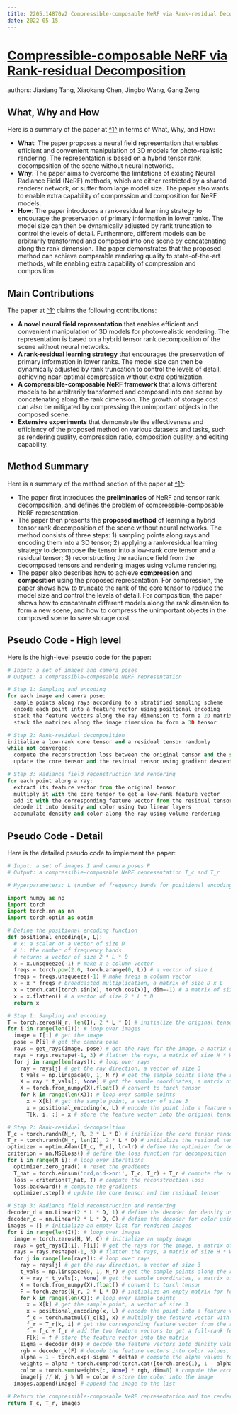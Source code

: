 ```yaml
---
title: 2205.14870v2 Compressible-composable NeRF via Rank-residual Decomposition
date: 2022-05-15
---
```


# [Compressible-composable NeRF via Rank-residual Decomposition](http://arxiv.org/abs/2205.14870v2)

authors: Jiaxiang Tang, Xiaokang Chen, Jingbo Wang, Gang Zeng


## What, Why and How

[1]: https://arxiv.org/pdf/2205.14870v2 "Abstract - arXiv.org"
[2]: https://arxiv.org/pdf/2205.14870v2.pdf "arXiv.org"
[3]: https://arxiv-export2.library.cornell.edu/abs/2212.14870v2 "[2212.14870v2] Light Axiodilatons: Matter Couplings, Weak-Scale ..."

Here is a summary of the paper at [^1^][1] in terms of What, Why, and How:

- **What**: The paper proposes a neural field representation that enables efficient and convenient manipulation of 3D models for photo-realistic rendering. The representation is based on a hybrid tensor rank decomposition of the scene without neural networks.
- **Why**: The paper aims to overcome the limitations of existing Neural Radiance Field (NeRF) methods, which are either restricted by a shared renderer network, or suffer from large model size. The paper also wants to enable extra capability of compression and composition for NeRF models.
- **How**: The paper introduces a rank-residual learning strategy to encourage the preservation of primary information in lower ranks. The model size can then be dynamically adjusted by rank truncation to control the levels of detail. Furthermore, different models can be arbitrarily transformed and composed into one scene by concatenating along the rank dimension. The paper demonstrates that the proposed method can achieve comparable rendering quality to state-of-the-art methods, while enabling extra capability of compression and composition.

## Main Contributions

[1]: https://arxiv.org/pdf/2205.14870v2 "Abstract - arXiv.org"
[2]: https://arxiv.org/pdf/2205.14870v2.pdf "arXiv.org"
[3]: https://arxiv-export2.library.cornell.edu/abs/2212.14870v2 "[2212.14870v2] Light Axiodilatons: Matter Couplings, Weak-Scale ..."

The paper at [^1^][1] claims the following contributions:

- **A novel neural field representation** that enables efficient and convenient manipulation of 3D models for photo-realistic rendering. The representation is based on a hybrid tensor rank decomposition of the scene without neural networks.
- **A rank-residual learning strategy** that encourages the preservation of primary information in lower ranks. The model size can then be dynamically adjusted by rank truncation to control the levels of detail, achieving near-optimal compression without extra optimization.
- **A compressible-composable NeRF framework** that allows different models to be arbitrarily transformed and composed into one scene by concatenating along the rank dimension. The growth of storage cost can also be mitigated by compressing the unimportant objects in the composed scene.
- **Extensive experiments** that demonstrate the effectiveness and efficiency of the proposed method on various datasets and tasks, such as rendering quality, compression ratio, composition quality, and editing capability.

## Method Summary

[1]: https://arxiv.org/pdf/2205.14870v2 "Abstract - arXiv.org"
[2]: https://arxiv.org/pdf/2205.14870v2.pdf "arXiv.org"
[3]: https://arxiv-export2.library.cornell.edu/abs/2212.14870v2 "[2212.14870v2] Light Axiodilatons: Matter Couplings, Weak-Scale ..."

Here is a summary of the method section of the paper at [^1^][1]:

- The paper first introduces the **preliminaries** of NeRF and tensor rank decomposition, and defines the problem of compressible-composable NeRF representation.
- The paper then presents the **proposed method** of learning a hybrid tensor rank decomposition of the scene without neural networks. The method consists of three steps: 1) sampling points along rays and encoding them into a 3D tensor; 2) applying a rank-residual learning strategy to decompose the tensor into a low-rank core tensor and a residual tensor; 3) reconstructing the radiance field from the decomposed tensors and rendering images using volume rendering.
- The paper also describes how to achieve **compression** and **composition** using the proposed representation. For compression, the paper shows how to truncate the rank of the core tensor to reduce the model size and control the levels of detail. For composition, the paper shows how to concatenate different models along the rank dimension to form a new scene, and how to compress the unimportant objects in the composed scene to save storage cost.

## Pseudo Code - High level

Here is the high-level pseudo code for the paper:

```python
# Input: a set of images and camera poses
# Output: a compressible-composable NeRF representation

# Step 1: Sampling and encoding
for each image and camera pose:
  sample points along rays according to a stratified sampling scheme
  encode each point into a feature vector using positional encoding
  stack the feature vectors along the ray dimension to form a 2D matrix
  stack the matrices along the image dimension to form a 3D tensor

# Step 2: Rank-residual decomposition
initialize a low-rank core tensor and a residual tensor randomly
while not converged:
  compute the reconstruction loss between the original tensor and the sum of the core tensor and the residual tensor
  update the core tensor and the residual tensor using gradient descent

# Step 3: Radiance field reconstruction and rendering
for each point along a ray:
  extract its feature vector from the original tensor
  multiply it with the core tensor to get a low-rank feature vector
  add it with the corresponding feature vector from the residual tensor to get a full-rank feature vector
  decode it into density and color using two linear layers
  accumulate density and color along the ray using volume rendering
```

## Pseudo Code - Detail

Here is the detailed pseudo code to implement the paper:

```python
# Input: a set of images I and camera poses P
# Output: a compressible-composable NeRF representation T_c and T_r

# Hyperparameters: L (number of frequency bands for positional encoding), R (initial rank for core tensor), N_r (number of samples per ray), N_i (number of iterations for decomposition), lr (learning rate for decomposition), D (dimension of feature vector), C (dimension of color vector)

import numpy as np
import torch
import torch.nn as nn
import torch.optim as optim

# Define the positional encoding function
def positional_encoding(x, L):
  # x: a scalar or a vector of size D
  # L: the number of frequency bands
  # return: a vector of size 2 * L * D
  x = x.unsqueeze(-1) # make x a column vector
  freqs = torch.pow(2.0, torch.arange(0, L)) # a vector of size L
  freqs = freqs.unsqueeze(-1) # make freqs a column vector
  x = x * freqs # broadcasted multiplication, a matrix of size D x L
  x = torch.cat([torch.sin(x), torch.cos(x)], dim=-1) # a matrix of size D x 2L
  x = x.flatten() # a vector of size 2 * L * D
  return x

# Step 1: Sampling and encoding
T = torch.zeros(N_r, len(I), 2 * L * D) # initialize the original tensor
for i in range(len(I)): # loop over images
  image = I[i] # get the image
  pose = P[i] # get the camera pose
  rays = get_rays(image, pose) # get the rays for the image, a matrix of size H x W x 3
  rays = rays.reshape(-1, 3) # flatten the rays, a matrix of size H * W x 3
  for j in range(len(rays)): # loop over rays
    ray = rays[j] # get the ray direction, a vector of size 3
    t_vals = np.linspace(0, 1, N_r) # get the sample points along the ray, a vector of size N_r
    X = ray * t_vals[:, None] # get the sample coordinates, a matrix of size N_r x 3
    X = torch.from_numpy(X).float() # convert to torch tensor
    for k in range(len(X)): # loop over sample points
      x = X[k] # get the sample point, a vector of size 3
      x = positional_encoding(x, L) # encode the point into a feature vector, a vector of size 2 * L * D
      T[k, i, :] = x # store the feature vector into the original tensor

# Step 2: Rank-residual decomposition
T_c = torch.randn(N_r, R, 2 * L * D) # initialize the core tensor randomly
T_r = torch.randn(N_r, len(I), 2 * L * D) # initialize the residual tensor randomly
optimizer = optim.Adam([T_c, T_r], lr=lr) # define the optimizer for decomposition
criterion = nn.MSELoss() # define the loss function for decomposition
for i in range(N_i): # loop over iterations
  optimizer.zero_grad() # reset the gradients
  T_hat = torch.einsum('nrd,nid->nri', T_c, T_r) + T_r # compute the reconstructed tensor using Einstein summation notation
  loss = criterion(T_hat, T) # compute the reconstruction loss
  loss.backward() # compute the gradients
  optimizer.step() # update the core tensor and the residual tensor

# Step 3: Radiance field reconstruction and rendering
decoder_d = nn.Linear(2 * L * D, 1) # define the decoder for density using a linear layer
decoder_c = nn.Linear(2 * L * D, C) # define the decoder for color using a linear layer
images = [] # initialize an empty list for rendered images
for i in range(len(I)): # loop over images
  image = torch.zeros(H, W, C) # initialize an empty image
  rays = get_rays(I[i], P[i]) # get the rays for the image, a matrix of size H x W x 3 
  rays = rays.reshape(-1, 3) # flatten the rays, a matrix of size H * W x 3
  for j in range(len(rays)): # loop over rays
    ray = rays[j] # get the ray direction, a vector of size 3
    t_vals = np.linspace(0, 1, N_r) # get the sample points along the ray, a vector of size N_r
    X = ray * t_vals[:, None] # get the sample coordinates, a matrix of size N_r x 3
    X = torch.from_numpy(X).float() # convert to torch tensor
    F = torch.zeros(N_r, 2 * L * D) # initialize an empty matrix for feature vectors
    for k in range(len(X)): # loop over sample points
      x = X[k] # get the sample point, a vector of size 3
      x = positional_encoding(x, L) # encode the point into a feature vector, a vector of size 2 * L * D
      f_c = torch.matmul(T_c[k], x) # multiply the feature vector with the core tensor, a vector of size R
      f_r = T_r[k, i] # get the corresponding feature vector from the residual tensor, a vector of size 2 * L * D
      f = f_c + f_r # add the two feature vectors to get a full-rank feature vector, a vector of size 2 * L * D
      F[k] = f # store the feature vector into the matrix
    sigma = decoder_d(F) # decode the feature vectors into density values, a vector of size N_r
    rgb = decoder_c(F) # decode the feature vectors into color values, a matrix of size N_r x C
    alpha = 1 - torch.exp(-sigma * delta) # compute the alpha values for each sample point, a vector of size N_r
    weights = alpha * torch.cumprod(torch.cat([torch.ones(1), 1 - alpha[:-1]]), dim=0) # compute the weights for each sample point, a vector of size N_r
    color = torch.sum(weights[:, None] * rgb, dim=0) # compute the accumulated color along the ray, a vector of size C
    image[j // W, j % W] = color # store the color into the image
  images.append(image) # append the image to the list

# Return the compressible-composable NeRF representation and the rendered images
return T_c, T_r, images

```